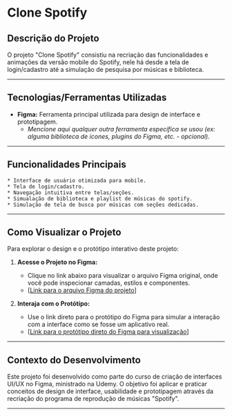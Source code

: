 # Clone Spotify

## Descrição do Projeto

O projeto "Clone Spotify" consistiu na recriação das funcionalidades e animações da versão mobile do Spotify, nele há desde a tela de login/cadastro até a simulação de pesquisa por músicas e biblioteca.

---

## Tecnologias/Ferramentas Utilizadas

* **Figma:** Ferramenta principal utilizada para design de interface e prototipagem.
    * *Mencione aqui qualquer outra ferramenta específica se usou (ex: alguma biblioteca de ícones, plugins do Figma, etc. - opcional).*

---

## Funcionalidades Principais

    * Interface de usuário otimizada para mobile.
    * Tela de login/cadastro.
    * Navegação intuitiva entre telas/seções.
    * Simualação de biblioteca e playlist de músicas do spotify.
    * Simulação de tela de busca por músicas com seções dedicadas.

---

## Como Visualizar o Projeto

Para explorar o design e o protótipo interativo deste projeto:

1.  **Acesse o Projeto no Figma:**
    * Clique no link abaixo para visualizar o arquivo Figma original, onde você pode inspecionar camadas, estilos e componentes.
    * [[Link para o arquivo Figma do projeto](https://shre.ink/CloneSpotify)]

2.  **Interaja com o Protótipo:**
    * Use o link direto para o protótipo do Figma para simular a interação com a interface como se fosse um aplicativo real.
    * [[Link para o protótipo direto do Figma para visualização](https://shre.ink/CloneSpotify-Prototipo)]
      

---

## Contexto do Desenvolvimento

Este projeto foi desenvolvido como parte do curso de criação de interfaces UI/UX no Figma, ministrado na Udemy. O objetivo foi aplicar e praticar conceitos de design de interface, usabilidade e prototipagem através da recriação do programa de reprodução de músicas "Spotify". 

---
